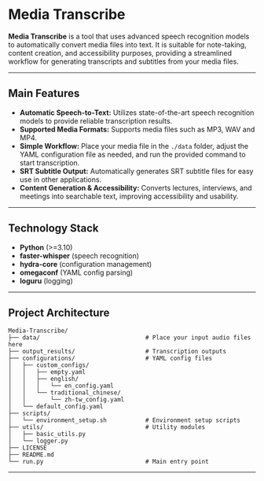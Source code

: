 # Media Transcribe

**Media Transcribe** is a tool that uses advanced speech recognition models to automatically convert media files into text. It is suitable for note-taking, content creation, and accessibility purposes, providing a streamlined workflow for generating transcripts and subtitles from your media files.

---

## Main Features

- **Automatic Speech-to-Text:** Utilizes state-of-the-art speech recognition models to provide reliable transcription results.
- **Supported Media Formats:** Supports media files such as MP3, WAV and MP4.
- **Simple Workflow:** Place your media file in the `./data` folder, adjust the YAML configuration file as needed, and run the provided command to start transcription.
- **SRT Subtitle Output:** Automatically generates SRT subtitle files for easy use in other applications.
- **Content Generation & Accessibility:** Converts lectures, interviews, and meetings into searchable text, improving accessibility and usability.

---

## Technology Stack

- **Python** (>=3.10)
- **faster-whisper** (speech recognition)
- **hydra-core** (configuration management)
- **omegaconf** (YAML config parsing)
- **loguru** (logging)

---

## Project Architecture

```text
Media-Transcribe/
├── data/                              # Place your input audio files here
├── output_results/                    # Transcription outputs
├── configurations/                    # YAML config files
│   ├── custom_configs/
│   │   ├── empty.yaml
│   │   ├── english/
│   │   │   └── en_config.yaml
│   │   └── traditional_chinese/
│   │       └── zh-tw_config.yaml
│   └── default_config.yaml
├── scripts/
│   └── environment_setup.sh           # Environment setup scripts
├── utils/                             # Utility modules
│   ├── basic_utils.py
│   └── logger.py
├── LICENSE
├── README.md
└── run.py                             # Main entry point
```

---
